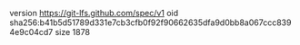 version https://git-lfs.github.com/spec/v1
oid sha256:b41b5d51789d331e7cb3cfb0f92f90662635dfa9d0bb8a067ccc8394e9c04cd7
size 1878
